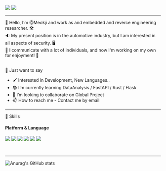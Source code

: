 <a href="https://github.com/Meokji" target="_blank"><img src="https://img.shields.io/badge/Meokji-red?style=for-the-badge&logo=github&logoColor=181717"/></a>
<a href="meokji.kim@gmail.com" target="_blank"><img src="https://img.shields.io/badge/GMAIL-informational?style=for-the-badge&logo=gmail&logoColor=EA4335"/></a>
<hr/>
👋 Hello, I’m @Meokji and work as and embedded and reverce engineering researcher. 🛠 <br>
🔉 My present position is in the automotive industry, but I am interested in all aspects of security. 🖥 <br>
👀 I communicate with a lot of individuals, and now I'm working on my own for enjoyment! 🌱 <br>
<br>

🧸 Just want to say
- 🖌 Interested in Development, New Languages.. <br>
- 📚 I’m currently learning DataAnalysis / FastAPI / Rust / Flask <br>
- 💞️ I’m looking to collaborate on Global Project <br>
- 📫 How to reach me - Contact me by email
<hr/>
💪 Skills <br>
<h4>Platform & Language</h4> 
<a href="#" target="_blank"><img src="https://img.shields.io/badge/C-696969?style=plastic&logo=c&logoColor=A8B9CC"/></a>
<a href="#" target="_blank"><img src="https://img.shields.io/badge/C++-5F9EA0?style=plastic&logo=cplusplus&logoColor=00599C"/></a>
<a href="#" target="_blank"><img src="https://img.shields.io/badge/Python-483D8B?style=plastic&logo=python&logoColor=3776AB"/></a>
<a href="#" target="_blank"><img src="https://img.shields.io/badge/FastAPI-F5F5DC?style=plastic&logo=FastAPI&logoColor=009688"/></a>
<a href="#" target="_blank"><img src="https://img.shields.io/badge/Rust-white?style=plastic&logo=Rust&logoColor=000000"/></a>
<a href="#" target="_blank"><img src="https://img.shields.io/badge/Flask-DB7093?style=plastic&logo=Flask&logoColor=000000"/></a>




<br><hr/>
![Anurag's GitHub stats](https://github-readme-stats.vercel.app/api?username=meokji&show_icons=true&theme=radical)

<!---
Meokji/Meokji is a ✨ special ✨ repository because its `README.md` (this file) appears on your GitHub profile.
You can click the Preview link to take a look at your changes.
--->
